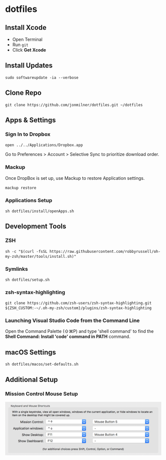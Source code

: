# dotfiles

## Install Xcode
- Open Terminal
- Run `git`
- Click **Get Xcode**

## Install Updates
```shell
sudo softwareupdate -ia --verbose
```

## Clone Repo
```shell
git clone https://github.com/jonmilner/dotfiles.git ~/dotfiles
```

## Apps & Settings

### Sign In to Dropbox
```shell
open ../../Applications/Dropbox.app
```

Go to Preferences > Account > Selective Sync to prioritize download order.

### Mackup
Once DropBox is set up, use Mackup to restore Application settings.

```shell
mackup restore
```

### Applications Setup
```shell
sh dotfiles/install/openApps.sh
```

## Development Tools

### ZSH
```shell
sh -c "$(curl -fsSL https://raw.githubusercontent.com/robbyrussell/oh-my-zsh/master/tools/install.sh)"
```

### Symlinks
```shell
sh dotfiles/setup.sh
```

### zsh-syntax-highlighting
```shell
git clone https://github.com/zsh-users/zsh-syntax-highlighting.git ${ZSH_CUSTOM:-~/.oh-my-zsh/custom}/plugins/zsh-syntax-highlighting
```

### Launching Visual Studio Code from the Command Line
Open the Command Palette (⇧⌘P) and type 'shell command' to find the **Shell Command: Install 'code' command in PATH** command.

## macOS Settings
```shell
sh dotfiles/macos/set-defaults.sh
```

## Additional Setup

### Mission Control Mouse Setup
![Mission Control Mouse Setup](mission-control-mouse-setup.png)
